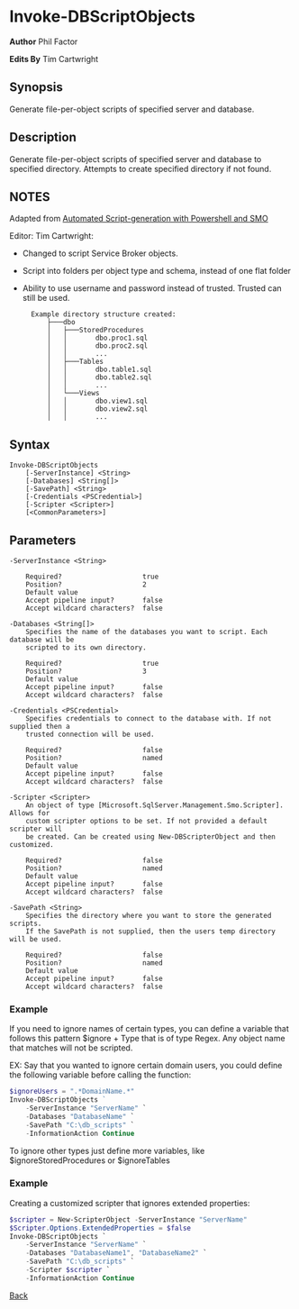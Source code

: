 # Invoke-DBScriptObjects
**Author** Phil Factor

**Edits By** Tim Cartwright

## Synopsis
Generate file-per-object scripts of specified server and database.

## Description
Generate file-per-object scripts of specified server and database to specified directory. Attempts to create specified directory if not found.

## NOTES
Adapted from [Automated Script-generation with Powershell and SMO](http://www.simple-talk.com/sql/database-administration/automated-script-generation-with-powershell-and-smo/)

Editor: Tim Cartwright:
- Changed to script Service Broker objects.
- Script into folders per object type and schema, instead of one flat folder
- Ability to use username and password instead of trusted. Trusted can still be used.

        Example directory structure created:
            ├───dbo
            │   ├───StoredProcedures
            │   │       dbo.proc1.sql
            │   │       dbo.proc2.sql
            │   │		...
            │   ├───Tables
            │   │       dbo.table1.sql
            │   │       dbo.table2.sql
            │   │       ...
            │   └───Views
            │   │       dbo.view1.sql
            │   │       dbo.view2.sql
            │   │       ...


## Syntax
    Invoke-DBScriptObjects 
        [-ServerInstance] <String> 
        [-Databases] <String[]> 
        [-SavePath] <String> 
        [-Credentials <PSCredential>] 
        [-Scripter <Scripter>]
        [<CommonParameters>] 

## Parameters
    -ServerInstance <String>

        Required?                    true
        Position?                    2
        Default value                
        Accept pipeline input?       false
        Accept wildcard characters?  false

    -Databases <String[]>
        Specifies the name of the databases you want to script. Each database will be 
        scripted to its own directory.

        Required?                    true
        Position?                    3
        Default value                
        Accept pipeline input?       false
        Accept wildcard characters?  false

    -Credentials <PSCredential>
        Specifies credentials to connect to the database with. If not supplied then a 
        trusted connection will be used.

        Required?                    false
        Position?                    named
        Default value                
        Accept pipeline input?       false
        Accept wildcard characters?  false

    -Scripter <Scripter>
        An object of type [Microsoft.SqlServer.Management.Smo.Scripter]. Allows for 
        custom scripter options to be set. If not provided a default scripter will 
        be created. Can be created using New-DBScripterObject and then customized.

        Required?                    false
        Position?                    named
        Default value                
        Accept pipeline input?       false
        Accept wildcard characters?  false

    -SavePath <String>
        Specifies the directory where you want to store the generated scripts. 
        If the SavePath is not supplied, then the users temp directory will be used.

        Required?                    false
        Position?                    named
        Default value                
        Accept pipeline input?       false
        Accept wildcard characters?  false

### Example 
If you need to ignore names of certain types, you can define a variable that follows this pattern $ignore + Type that is of type Regex. Any object name that matches will not be scripted.

EX: Say that you wanted to ignore certain domain users, you could define the following variable before calling the function: 

```powershell
$ignoreUsers = ".*DomainName.*" 
Invoke-DBScriptObjects ` 
    -ServerInstance "ServerName" `
    -Databases "DatabaseName" `
    -SavePath "C:\db_scripts" `
    -InformationAction Continue
```
To ignore other types just define more variables, like $ignoreStoredProcedures or $ignoreTables

### Example 
Creating a customized scripter that ignores extended properties:
        
```powershell
$scripter = New-ScripterObject -ServerInstance "ServerName"
$Scripter.Options.ExtendedProperties = $false
Invoke-DBScriptObjects `
    -ServerInstance "ServerName" `
    -Databases "DatabaseName1", "DatabaseName2" `
    -SavePath "C:\db_scripts" `
    -Scripter $scripter `
    -InformationAction Continue
```


[Back](/README.md)
